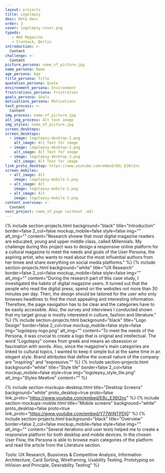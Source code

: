 ```yaml
---
layout: projects
title: Logolepsy
desc: Meta desc
order: 3
cover: logolepsy-cover.png
typeds:
   - Web Magazine
   - Ironhack, Berlin
introduction: >-
  Content
challenge: >-
  Content
picture_persona: name_of_picture.jpg
name_persona: Name
age_persona: Age
title_persona: Title
quotation_persona: Quote
environment_persona: Environment
frustrations_persona: Frustration
goals_persona: Goals
motivations_persona: Motivations
text_process: >-
  Content
img_process: name_of_picture.jpg
alt_img_process: Alt text image
img_styles: name_of_picture.jpg
screen_desktops:
screen_desktops:
  - image: logolepsy-desktop-1.png
    alt_image: Alt Text for image
  - image: logolepsy-desktop-2.png
    alt_image: Alt Text for image
  - image: logolepsy-desktop-3.png
    alt_image: Alt Text for image
link_proto_desktop: https://www.youtube.com/embed/E8c_E36t2nc
screen_mobiles:
  - alt_image: Alt
    image: logolepsy-mobile-1.png
  - alt_image: Alt
    image: logolepsy-mobile-2.png
  - alt_image: Alt
    image: logolepsy-mobile-3.png
content_overview: >-
  Content
next_project: name_of_page (without .md)
---
```

{%
     include section-projects.html
     background="black"
     title="Introduction"
     border=false
     2_col=false
     mockup_mobile=false
     style=false
     img=""
     alt_img=""
     content="Research showw that most digital magazine readers are educated, young and upper middle class, called Millennials. My challenge during this project was to design a responsive online platform for a cultural magazine to meet the needs and goals of the User Persona, the aspiring artist, who wants to read about the most influential authors from her timee and share everything on social media platforms."
%}
{%
     include section-projects.html
     background="white"
     title="UX Research"
     border=false
     2_col=false
     mockup_mobile=false
     style=false
     img=""
     alt_img=""
     content="During the research part of this case study, I investigated the habits of digital magazine users. It turned out that the people who read the digital press, spend on the websites not more than 30 minutes per day. Then, the design should be tailored for the user who only browses headlines to find the most appealing and interesting information. Therefore, the page navigation has to be clear and the categories have to be easily accessible. Also, the survey and interviews I conducted shown that my target group is moslty interested in culture, fashion and literature."
%}
{%
     include section-projects.html
     background="black"
     title="Logo Design"
     border=false
     2_col=true
     mockup_mobile=false
     style=false
     img="logolepsy-logo.png"
     alt_img=""
     content="To meet the needs of the Persona, it was crucial to create a logo that is original and intellectual. The word \"Logolepsy\" comes from greek and means an obsession or fascination with words. Also, since the magazine's main categories are linked to cultural topics, I wanted to keep it simple but at the same time in an elegant style. Brand attributes that define the overall nature of the company are \"inspiring\" and \"expressive.\""
%}
{%
     include section-projects.html
     background="white"
     title="Style tile"
     border=false
     2_col=false
     mockup_mobile=false
     style=true
     img="logolepsy_style_tile.png"
     alt_img="Styles Meetive"
     content=""
%}

{%
     include section-mockups-desktop.html
     title="Desktop Screens"
     background="white"
     proto_desktop=true
     proto=false
     link_proto="https://www.youtube.com/embed/E8c_E36t2nc"
%}
{%
     include section-mockups-mobile.html
     title="Mobile screens"
     background="white"
     proto_desktop=false
     proto=true
     link_proto="https://www.youtube.com/embed/Y77WiNTPDj0"
%}
{%
     include section-projects.html
     background="black"
     title="Overview"
     border=false
     2_col=false
     mockup_mobile=false
     style=false
     img=""
     alt_img=""
     content="Several iterations and user tests helped me to create a responsive platform for both desktop and mobile devices. In the chosen User Flow, the Persona is able to browse main categories of the platform and read the article from the Literature section. 

Tools: UX Research, Bussiness & Competitive Analysis, Information Architecture, Card Sorting, Wireframing, Usability Testing, Prototyping on InVision and Principle, Desirability Testing"
%}